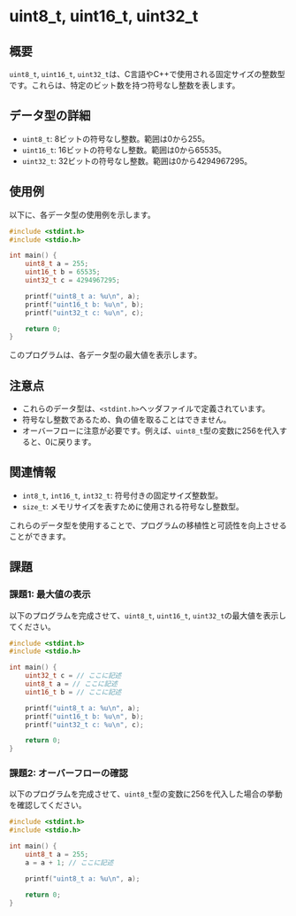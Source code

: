 # uint8_t, uint16_t, uint32_t

## 概要
`uint8_t`, `uint16_t`, `uint32_t`は、C言語やC++で使用される固定サイズの整数型です。これらは、特定のビット数を持つ符号なし整数を表します。

## データ型の詳細
- `uint8_t`: 8ビットの符号なし整数。範囲は0から255。
- `uint16_t`: 16ビットの符号なし整数。範囲は0から65535。
- `uint32_t`: 32ビットの符号なし整数。範囲は0から4294967295。

## 使用例
以下に、各データ型の使用例を示します。

```c
#include <stdint.h>
#include <stdio.h>

int main() {
    uint8_t a = 255;
    uint16_t b = 65535;
    uint32_t c = 4294967295;

    printf("uint8_t a: %u\n", a);
    printf("uint16_t b: %u\n", b);
    printf("uint32_t c: %u\n", c);

    return 0;
}
```

このプログラムは、各データ型の最大値を表示します。

## 注意点
- これらのデータ型は、`<stdint.h>`ヘッダファイルで定義されています。
- 符号なし整数であるため、負の値を取ることはできません。
- オーバーフローに注意が必要です。例えば、`uint8_t`型の変数に256を代入すると、0に戻ります。

## 関連情報
- `int8_t`, `int16_t`, `int32_t`: 符号付きの固定サイズ整数型。
- `size_t`: メモリサイズを表すために使用される符号なし整数型。

これらのデータ型を使用することで、プログラムの移植性と可読性を向上させることができます。

## 課題

### 課題1: 最大値の表示
以下のプログラムを完成させて、`uint8_t`, `uint16_t`, `uint32_t`の最大値を表示してください。

```c
#include <stdint.h>
#include <stdio.h>

int main() {
    uint32_t c = // ここに記述
    uint8_t a = // ここに記述
    uint16_t b = // ここに記述

    printf("uint8_t a: %u\n", a);
    printf("uint16_t b: %u\n", b);
    printf("uint32_t c: %u\n", c);

    return 0;
}
```

### 課題2: オーバーフローの確認
以下のプログラムを完成させて、`uint8_t`型の変数に256を代入した場合の挙動を確認してください。

```c
#include <stdint.h>
#include <stdio.h>

int main() {
    uint8_t a = 255;
    a = a + 1; // ここに記述

    printf("uint8_t a: %u\n", a);

    return 0;
}
```